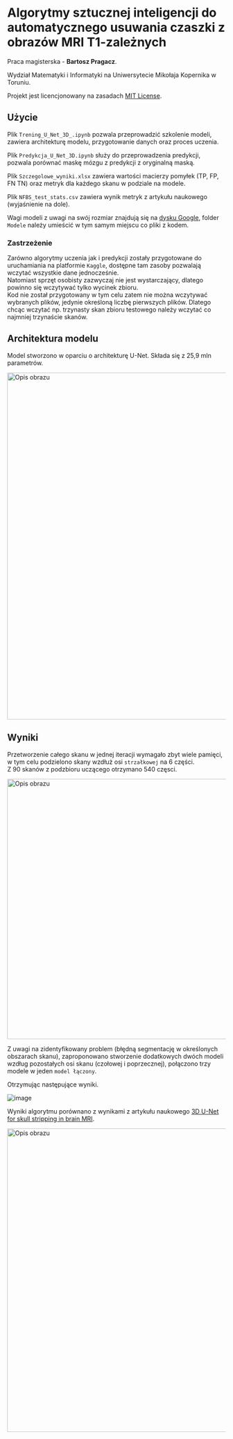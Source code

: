 # Algorytmy sztucznej inteligencji do automatycznego usuwania czaszki z obrazów MRI T1-zależnych
Praca magisterska - **Bartosz Pragacz**.

Wydział Matematyki i Informatyki na Uniwersytecie Mikołaja Kopernika w Toruniu.

Projekt jest licencjonowany na zasadach [MIT License](https://github.com/Bartek46/Praca_magisterska/blob/main/LICENSE).

## Użycie
Plik `Trening_U_Net_3D_.ipynb` pozwala przeprowadzić szkolenie modeli, zawiera architekturę modelu, przygotowanie danych oraz proces uczenia.

Plik `Predykcja_U_Net_3D.ipynb` służy do przeprowadzenia predykcji, pozwala porównać maskę mózgu z predykcji z oryginalną maską.

Plik `Szczegolowe_wyniki.xlsx` zawiera wartości macierzy pomyłek (TP, FP, FN TN) oraz metryk dla każdego skanu w podziale na modele.

Plik `NFBS_test_stats.csv` zawiera wynik metryk z artykułu naukowego (wyjaśnienie na dole).

Wagi modeli z uwagi na swój rozmiar znajdują się na [dysku Google](https://drive.google.com/drive/folders/1MXlrCcy5mtmkSDpyKm77uWePz4GvoqGH?usp=sharing), folder `Modele` należy umieścić w tym samym miejscu co pliki z kodem.

### Zastrzeżenie
Zarówno algorytmy uczenia jak i predykcji zostały przygotowane do uruchamiania na platformie `Kaggle`, dostępne tam zasoby pozwalają wczytać wszystkie dane jednocześnie.\
Natomiast sprzęt osobisty zazwyczaj nie jest wystarczający, dlatego powinno się wczytywać tylko wycinek zbioru.\
Kod nie został przygotowany w tym celu zatem nie można wczytywać wybranych plików, jedynie określoną liczbę pierwszych plików. Dlatego chcąc wczytać np. trzynasty skan zbioru testowego należy wczytać co najmniej trzynaście skanów. 

## Architektura modelu
Model stworzono w oparciu o architekturę  U-Net. Składa się z 25,9 mln parametrów. 

<img src="https://github.com/user-attachments/assets/022db2d4-bccb-43a5-98e7-98e62221f498" alt="Opis obrazu" width="800"/>

## Wyniki
Przetworzenie całego skanu w jednej iteracji wymagało zbyt wiele pamięci, w tym celu podzielono skany wzdłuż osi `strzałkowej` na 6 części.\
Z 90 skanów z podzbioru uczącego otrzymano 540 częsci.

<img src="https://github.com/user-attachments/assets/71df8a4c-eb4f-4f9d-93e1-2e4a1349c429" alt="Opis obrazu" width="600"/>

Z uwagi na zidentyfikowany problem (błędną segmentację w określonych obszarach skanu), zaproponowano stworzenie dodatkowych dwóch modeli wzdług pozostałych osi skanu (czołowej i poprzecznej), połączono trzy modele w jeden `model łączony`.

Otrzymując następujące wyniki.

![image](https://github.com/user-attachments/assets/d4d21477-2793-4961-a49c-a6eaa2dce643)

Wyniki algorytmu porównano z wynikami z artykułu naukowego [3D U-Net for skull stripping in brain MRI](https://www.researchgate.net/publication/331017012_3D_U-Net_for_skull_stripping_in_brain_MRI).

<img src="https://github.com/user-attachments/assets/b1f27bf9-e1e2-486a-8f1e-d513fe6a6580" alt="Opis obrazu" width="700"/>

